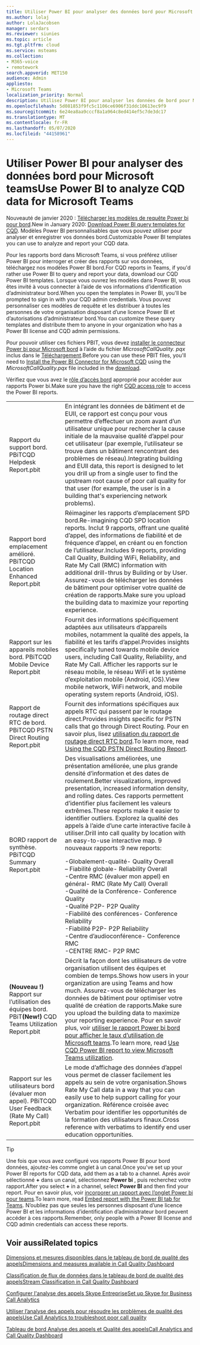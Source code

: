 ```yaml
---
title: Utiliser Power BI pour analyser des données bord pour Microsoft teams
ms.author: lolaj
author: LolaJacobsen
manager: serdars
ms.reviewer: siunies
ms.topic: article
ms.tgt.pltfrm: cloud
ms.service: msteams
ms.collection:
- M365-voice
- remotework
search.appverid: MET150
audience: Admin
appliesto:
- Microsoft Teams
localization_priority: Normal
description: Utilisez Power BI pour analyser les données de bord pour Microsoft Teams.
ms.openlocfilehash: 5d081853f9fc5c1106ce6906f31ddc10613ec9f9
ms.sourcegitcommit: 6e24ea8aa9cccf8a1a964c8ed414ef5c7de3dc17
ms.translationtype: MT
ms.contentlocale: fr-FR
ms.lasthandoff: 05/07/2020
ms.locfileid: "44158961"
---
```

# <a name="use-power-bi-to-analyze-cqd-data-for-microsoft-teams"></a><span data-ttu-id="9f8f4-103">Utiliser Power BI pour analyser des données bord pour Microsoft teams</span><span class="sxs-lookup"><span data-stu-id="9f8f4-103">Use Power BI to analyze CQD data for Microsoft Teams</span></span>

<span data-ttu-id="9f8f4-104">Nouveauté de janvier 2020 : [Télécharger les modèles de requête Power bi pour bord](https://github.com/MicrosoftDocs/OfficeDocs-SkypeForBusiness/blob/live/Teams/downloads/CQD-Power-BI-query-templates.zip?raw=true).</span><span class="sxs-lookup"><span data-stu-id="9f8f4-104">New in January 2020: [Download Power BI query templates for CQD](https://github.com/MicrosoftDocs/OfficeDocs-SkypeForBusiness/blob/live/Teams/downloads/CQD-Power-BI-query-templates.zip?raw=true).</span></span> <span data-ttu-id="9f8f4-105">Modèles Power BI personnalisables que vous pouvez utiliser pour analyser et enregistrer vos données bord.</span><span class="sxs-lookup"><span data-stu-id="9f8f4-105">Customizable Power BI templates you can use to analyze and report your CQD data.</span></span>

<span data-ttu-id="9f8f4-106">Pour les rapports bord dans Microsoft Teams, si vous préférez utiliser Power BI pour interroger et créer des rapports sur vos données, téléchargez nos modèles Power BI bord.</span><span class="sxs-lookup"><span data-stu-id="9f8f4-106">For CQD reports in Teams, if you'd rather use Power BI to query and report your data, download our CQD Power BI templates.</span></span> <span data-ttu-id="9f8f4-107">Lorsque vous ouvrez les modèles dans Power BI, vous êtes invité à vous connecter à l’aide de vos informations d’identification d’administrateur bord.</span><span class="sxs-lookup"><span data-stu-id="9f8f4-107">When you open the templates in Power BI, you'll be prompted to sign in with your CQD admin credentials.</span></span> <span data-ttu-id="9f8f4-108">Vous pouvez personnaliser ces modèles de requête et les distribuer à toutes les personnes de votre organisation disposant d’une licence Power BI et d’autorisations d’administrateur bord.</span><span class="sxs-lookup"><span data-stu-id="9f8f4-108">You can customize these query templates and distribute them to anyone in your organization who has a Power BI license and CQD admin permissions.</span></span>

<span data-ttu-id="9f8f4-109">Pour pouvoir utiliser ces fichiers PBIT, vous devez [installer le connecteur Power bi pour Microsoft bord](CQD-Power-BI-connector.md) à l’aide du fichier *MicrosoftCallQuality. pqx* inclus dans le [Téléchargement](https://github.com/MicrosoftDocs/OfficeDocs-SkypeForBusiness/blob/live/Teams/downloads/CQD-Power-BI-query-templates.zip?raw=true).</span><span class="sxs-lookup"><span data-stu-id="9f8f4-109">Before you can use these PBIT files, you'll need to [Install the Power BI Connector for Microsoft CQD](CQD-Power-BI-connector.md) using the *MicrosoftCallQuality.pqx* file included in the [download](https://github.com/MicrosoftDocs/OfficeDocs-SkypeForBusiness/blob/live/Teams/downloads/CQD-Power-BI-query-templates.zip?raw=true).</span></span> 

<span data-ttu-id="9f8f4-110">Vérifiez que vous avez le [rôle d’accès bord](https://docs.microsoft.com/microsoftteams/turning-on-and-using-call-quality-dashboard#assign-roles-for-accessing-cqd) approprié pour accéder aux rapports Power bi.</span><span class="sxs-lookup"><span data-stu-id="9f8f4-110">Make sure you have the right [CQD access role](https://docs.microsoft.com/microsoftteams/turning-on-and-using-call-quality-dashboard#assign-roles-for-accessing-cqd) to access the Power BI reports.</span></span> 

|  |  |
|---------|---------|
|<span data-ttu-id="9f8f4-111">Rapport du support bord. PBiT</span><span class="sxs-lookup"><span data-stu-id="9f8f4-111">CQD Helpdesk Report.pbit</span></span>     |<span data-ttu-id="9f8f4-112">En intégrant les données de bâtiment et de EUII, ce rapport est conçu pour vous permettre d’effectuer un zoom avant d’un utilisateur unique pour rechercher la cause initiale de la mauvaise qualité d’appel pour cet utilisateur (par exemple, l’utilisateur se trouve dans un bâtiment rencontrant des problèmes de réseau).</span><span class="sxs-lookup"><span data-stu-id="9f8f4-112">Integrating building and EUII data, this report is designed to let you drill up from a single user to find the upstream root cause of poor call quality for that user (for example, the user is in a building that's experiencing network problems).</span></span>         |
|<span data-ttu-id="9f8f4-113">Rapport bord emplacement amélioré. PBiT</span><span class="sxs-lookup"><span data-stu-id="9f8f4-113">CQD Location Enhanced Report.pbit</span></span>     | <span data-ttu-id="9f8f4-114">Réimaginer les rapports d’emplacement SPD bord.</span><span class="sxs-lookup"><span data-stu-id="9f8f4-114">Re-imagining CQD SPD location reports.</span></span> <span data-ttu-id="9f8f4-115">Inclut 9 rapports, offrant une qualité d’appel, des informations de fiabilité et de fréquence d’appel, en créant ou en fonction de l’utilisateur.</span><span class="sxs-lookup"><span data-stu-id="9f8f4-115">Includes 9 reports, providing Call Quality, Building WiFi, Reliability, and Rate My Call (RMC) information with additional drill-thrus by Building or by User.</span></span>  <span data-ttu-id="9f8f4-116">Assurez-vous de télécharger les données de bâtiment pour optimiser votre qualité de création de rapports.</span><span class="sxs-lookup"><span data-stu-id="9f8f4-116">Make sure you upload the building data to maximize your reporting experience.</span></span>        |
|<span data-ttu-id="9f8f4-117">Rapport sur les appareils mobiles bord. PBiT</span><span class="sxs-lookup"><span data-stu-id="9f8f4-117">CQD Mobile Device Report.pbit</span></span>     | <span data-ttu-id="9f8f4-118">Fournit des informations spécifiquement adaptées aux utilisateurs d’appareils mobiles, notamment la qualité des appels, la fiabilité et les tarifs d’appel.</span><span class="sxs-lookup"><span data-stu-id="9f8f4-118">Provides insights specifically tuned towards mobile device users, including Call Quality, Reliability, and Rate My Call.</span></span> <span data-ttu-id="9f8f4-119">Afficher les rapports sur le réseau mobile, le réseau WiFi et le système d’exploitation mobile (Android, iOS).</span><span class="sxs-lookup"><span data-stu-id="9f8f4-119">View mobile network, WiFi network, and mobile operating system reports (Android, iOS).</span></span>        |
|<span data-ttu-id="9f8f4-120">Rapport de routage direct RTC de bord. PBiT</span><span class="sxs-lookup"><span data-stu-id="9f8f4-120">CQD PSTN Direct Routing Report.pbit</span></span>     |<span data-ttu-id="9f8f4-121">Fournit des informations spécifiques aux appels RTC qui passent par le routage direct.</span><span class="sxs-lookup"><span data-stu-id="9f8f4-121">Provides insights specific for PSTN calls that go through Direct Routing.</span></span> <span data-ttu-id="9f8f4-122">Pour en savoir plus, lisez [utilisation du rapport de routage direct RTC bord](CQD-PSTN-report.md).</span><span class="sxs-lookup"><span data-stu-id="9f8f4-122">To learn more, read [Using the CQD PSTN Direct Routing Report](CQD-PSTN-report.md).</span></span>         |
|<span data-ttu-id="9f8f4-123">BORD rapport de synthèse. PBiT</span><span class="sxs-lookup"><span data-stu-id="9f8f4-123">CQD Summary Report.pbit</span></span>     |<span data-ttu-id="9f8f4-124">Des visualisations améliorées, une présentation améliorée, une plus grande densité d’information et des dates de roulement.</span><span class="sxs-lookup"><span data-stu-id="9f8f4-124">Better visualizations, improved presentation, increased information density, and rolling dates.</span></span> <span data-ttu-id="9f8f4-125">Ces rapports permettent d’identifier plus facilement les valeurs extrêmes.</span><span class="sxs-lookup"><span data-stu-id="9f8f4-125">These reports make it easier to identifier outliers.</span></span> <span data-ttu-id="9f8f4-126">Explorez la qualité des appels à l’aide d’une carte interactive facile à utiliser.</span><span class="sxs-lookup"><span data-stu-id="9f8f4-126">Drill into call quality by location with an easy-to-use interactive map.</span></span> <span data-ttu-id="9f8f4-127">9 nouveaux rapports :</span><span class="sxs-lookup"><span data-stu-id="9f8f4-127">9 new reports:</span></span></p><span data-ttu-id="9f8f4-128">-Globalement-qualité</span><span class="sxs-lookup"><span data-stu-id="9f8f4-128">- Quality Overall</span></span><br><span data-ttu-id="9f8f4-129">– Fiabilité globale</span><span class="sxs-lookup"><span data-stu-id="9f8f4-129">- Reliability Overall</span></span><br><span data-ttu-id="9f8f4-130">-Centre RMC (évaluer mon appel) en général</span><span class="sxs-lookup"><span data-stu-id="9f8f4-130">- RMC (Rate My Call) Overall</span></span><br><span data-ttu-id="9f8f4-131">-Qualité de la Conférence</span><span class="sxs-lookup"><span data-stu-id="9f8f4-131">- Conference Quality</span></span><br><span data-ttu-id="9f8f4-132">-Qualité P2P</span><span class="sxs-lookup"><span data-stu-id="9f8f4-132">- P2P Quality</span></span><br><span data-ttu-id="9f8f4-133">-Fiabilité des conférences</span><span class="sxs-lookup"><span data-stu-id="9f8f4-133">- Conference Reliability</span></span><br><span data-ttu-id="9f8f4-134">-Fiabilité P2P</span><span class="sxs-lookup"><span data-stu-id="9f8f4-134">- P2P Reliability</span></span><br><span data-ttu-id="9f8f4-135">-Centre d’audioconférence</span><span class="sxs-lookup"><span data-stu-id="9f8f4-135">- Conference RMC</span></span><br><span data-ttu-id="9f8f4-136">-CENTRE RMC</span><span class="sxs-lookup"><span data-stu-id="9f8f4-136">- P2P RMC</span></span>         |
|<span data-ttu-id="9f8f4-137"><strong>(Nouveau !)</strong> Rapport sur l’utilisation des équipes bord. PBiT</span><span class="sxs-lookup"><span data-stu-id="9f8f4-137"><strong>(New!)</strong> CQD Teams Utilization Report.pbit</span></span>     | <span data-ttu-id="9f8f4-138">Décrit la façon dont les utilisateurs de votre organisation utilisent des équipes et combien de temps.</span><span class="sxs-lookup"><span data-stu-id="9f8f4-138">Shows how users in your organization are using Teams and how much.</span></span> <span data-ttu-id="9f8f4-139">Assurez-vous de télécharger les données de bâtiment pour optimiser votre qualité de création de rapports.</span><span class="sxs-lookup"><span data-stu-id="9f8f4-139">Make sure you upload the building data to maximize your reporting experience.</span></span> <span data-ttu-id="9f8f4-140">Pour en savoir plus, voir [utiliser le rapport Power bi bord pour afficher le taux d’utilisation de Microsoft teams](CQD-teams-utilization-report.md).</span><span class="sxs-lookup"><span data-stu-id="9f8f4-140">To learn more, read [Use CQD Power BI report to view Microsoft Teams utilization](CQD-teams-utilization-report.md).</span></span>        |
|<span data-ttu-id="9f8f4-141">Rapport sur les utilisateurs bord (évaluer mon appel). PBiT</span><span class="sxs-lookup"><span data-stu-id="9f8f4-141">CQD User Feedback (Rate My Call) Report.pbit</span></span>     | <span data-ttu-id="9f8f4-142">Le mode d’affichage des données d’appel vous permet de classer facilement les appels au sein de votre organisation.</span><span class="sxs-lookup"><span data-stu-id="9f8f4-142">Shows Rate My Call data in a way that you can easily use to help support calling for your organization.</span></span> <span data-ttu-id="9f8f4-143">Référence croisée avec Verbatim pour identifier les opportunités de la formation des utilisateurs finaux.</span><span class="sxs-lookup"><span data-stu-id="9f8f4-143">Cross reference with verbatims to identify end user education opportunities.</span></span>        |

> [!TIP]
> <span data-ttu-id="9f8f4-144">Une fois que vous avez configuré vos rapports Power BI pour bord données, ajoutez-les comme onglet à un canal.</span><span class="sxs-lookup"><span data-stu-id="9f8f4-144">Once you've set up your Power BI reports for CQD data, add them as a tab to a channel.</span></span> <span data-ttu-id="9f8f4-145">Après avoir sélectionné **+** dans un canal, sélectionnez **Power bi** , puis recherchez votre rapport.</span><span class="sxs-lookup"><span data-stu-id="9f8f4-145">After you select **+** in a channel, select **Power BI** and then find your report.</span></span> <span data-ttu-id="9f8f4-146">Pour en savoir plus, voir [incorporer un rapport avec l’onglet Power bi pour teams](https://docs.microsoft.com/power-bi/service-embed-report-microsoft-teams).</span><span class="sxs-lookup"><span data-stu-id="9f8f4-146">To learn more, read [Embed report with the Power BI tab for Teams](https://docs.microsoft.com/power-bi/service-embed-report-microsoft-teams).</span></span> <span data-ttu-id="9f8f4-147">N’oubliez pas que seules les personnes disposant d’une licence Power BI et les informations d’identification d’administrateur bord peuvent accéder à ces rapports.</span><span class="sxs-lookup"><span data-stu-id="9f8f4-147">Remember, only people with a Power BI license and CQD admin credentials can access these reports.</span></span>


## <a name="related-topics"></a><span data-ttu-id="9f8f4-148">Voir aussi</span><span class="sxs-lookup"><span data-stu-id="9f8f4-148">Related topics</span></span>

[<span data-ttu-id="9f8f4-149">Dimensions et mesures disponibles dans le tableau de bord de qualité des appels</span><span class="sxs-lookup"><span data-stu-id="9f8f4-149">Dimensions and measures available in Call Quality Dashboard</span></span>](dimensions-and-measures-available-in-call-quality-dashboard.md)

[<span data-ttu-id="9f8f4-150">Classification de flux de données dans le tableau de bord de qualité des appels</span><span class="sxs-lookup"><span data-stu-id="9f8f4-150">Stream Classification in Call Quality Dashboard</span></span>](stream-classification-in-call-quality-dashboard.md)

[<span data-ttu-id="9f8f4-151">Configurer l'analyse des appels Skype Entreprise</span><span class="sxs-lookup"><span data-stu-id="9f8f4-151">Set up Skype for Business Call Analytics</span></span>](set-up-call-analytics.md)

[<span data-ttu-id="9f8f4-152">Utiliser l’analyse des appels pour résoudre les problèmes de qualité des appels</span><span class="sxs-lookup"><span data-stu-id="9f8f4-152">Use Call Analytics to troubleshoot poor call quality</span></span>](use-call-analytics-to-troubleshoot-poor-call-quality.md)

[<span data-ttu-id="9f8f4-153">Tableau de bord Analyse des appels et Qualité des appels</span><span class="sxs-lookup"><span data-stu-id="9f8f4-153">Call Analytics and Call Quality Dashboard</span></span>](difference-between-call-analytics-and-call-quality-dashboard.md)
 
